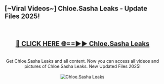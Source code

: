 <h2>[~Viral Videos~] Chloe.Sasha Leaks - Update Files 2025!</h2>
<br>
<div align="center">
<h2><a href="https://betterlinks.top/A2PfLJ" rel="nofollow">🔴 CLICK HERE 🌐==►► Chloe.Sasha Leaks</a></h2>
<br>
Get Chloe.Sasha Leaks and all content. Now you can access all videos and pictures of Chloe.Sasha Leaks. New Updated Files 2025!
<br>
<br>
<a href="https://betterlinks.top/A2PfLJ" rel="nofollow" data-target="animated-image.originalLink"><img src="https://i.ibb.co.com/WyWwxjT/player-gif2.gif" alt="Chloe.Sasha Leaks" style="max-width: 100%; display: inline-block;" data-target="animated-image.originalImage"></a>
</div>
<br>
